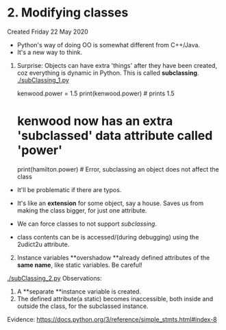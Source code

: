 # 2. Modifying classes
Created Friday 22 May 2020


* Python's way of doing OO is somewhat different from C++/Java.
* It's a new way to think.


1. Surprise: Objects can have extra 'things' after they have been created, coz everything is dynamic in Python. This is called **subclassing**. [./subClassing_1.py](subClassing_1.py)

	kenwood.power = 1.5
	print(kenwood.power)	# prints 1.5
	# kenwood now has an extra 'subclassed' data attribute called 'power'
	
	print(hamilton.power) # Error, subclassing an object does not affect the class


* It'll be problematic if there are typos.
* It's like an **extension** for some object, say a house. Saves us from making the class bigger, for just one attribute.
* We can force classes to not support *subclassing*.


* class contents can be is accessed/(during debugging) using the 2udict2u attribute.



2. Instance variables **overshadow **already defined attributes of the **same name**, like static variables. Be careful!

[./subClassing_2.py](subClassing_2.py)
Observations:

1. A **separate **instance variable is created.
2. The defined attribute(a static) becomes inaccessible, both inside and outside the class, for the subclassed instance.

Evidence: <https://docs.python.org/3/reference/simple_stmts.html#index-8>


